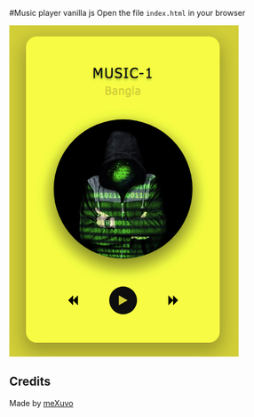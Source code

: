 #Music player vanilla js
Open the file `index.html` in your browser





![music player](img/musicPlayer.png)




## Credits

Made by [meXuvo](https://linkedin.com/in/meXuvo)

